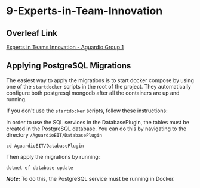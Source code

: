 # 9-Experts-in-Team-Innovation

## Overleaf Link
[Experts in Teams Innovation - Aguardio Group 1](https://www.overleaf.com/project/654fcf977ff977ae7a506617)

## Applying PostgreSQL Migrations
The easiest way to apply the migrations is to start docker compose by using one of the
`startdocker` scripts in the root of the project. They automatically configure both postgresql
mongodb after all the containers are up and running.

If you don't use the `startdocker` scripts, follow these instructions:

In order to use the SQL services in the DatabasePlugin, the tables must be created in the PostgreSQL database.
You can do this by navigating to the directory `/AguardioEIT/DatabasePlugin`

```
cd AguardioEIT/DatabasePlugin
```

Then apply the migrations by running:
```
dotnet ef database update
```

**_Note:_** To do this, the PostgreSQL service must be running in Docker.
